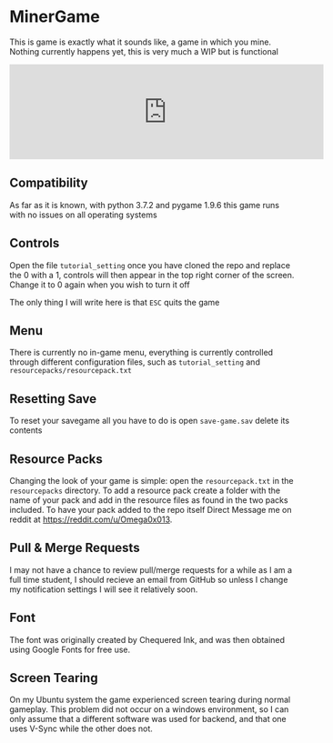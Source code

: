 # MinerGame
This is game is exactly what it sounds like, a game in which you mine. Nothing currently happens yet, this is very much a WIP but is functional

<iframe frameborder="0" src="https://itch.io/embed/432518" width="552" height="167"></iframe>

## Compatibility
As far as it is known, with python 3.7.2 and pygame 1.9.6 this game runs with no issues on all operating systems

## Controls
Open the file `tutorial_setting` once you have cloned the repo and replace the 0 with a 1, controls will then appear in the top right corner of the screen. Change it to 0 again when you wish to turn it off

The only thing I will write here is that `ESC` quits the game

## Menu
There is currently no in-game menu, everything is currently controlled through different configuration files, such as `tutorial_setting` and `resourcepacks/resourcepack.txt`

## Resetting Save
To reset your savegame all you have to do is open `save-game.sav` delete its contents

## Resource Packs
Changing the look of your game is simple: open the `resourcepack.txt` in the `resourcepacks` directory. To add a resource pack create a folder with the name of your pack and add in the resource files as found in the two packs included. To have your pack added to the repo itself Direct Message me on reddit at https://reddit.com/u/Omega0x013.

## Pull & Merge Requests
I may not have a chance to review pull/merge requests for a while as I am a full time student, I should recieve an email from GitHub so unless I change my notification settings I will see it relatively soon.

## Font
The font was originally created by Chequered Ink, and was then obtained using Google Fonts for free use.

## Screen Tearing
On my Ubuntu system the game experienced screen tearing during normal gameplay. This problem did not occur on a windows environment, so I can only assume that a different software was used for backend, and that one uses V-Sync while the other does not.
